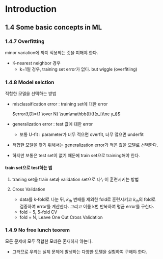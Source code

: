 # Introduction

## 1.4 Some basic concepts in ML

### 1.4.7 Overfitting

minor variation에 까지 적용되는 것을 피해야 한다.

- K-nearest neighbor 경우 
  - k=1일 경우, training set error가 없다. but wiggle (overfitiing)

### 1.4.8 Model selction

적합한 모델을 선택하는 방법

- misclassification error : training set에 대한 error

  $error(f,D)={1 \over N} \sum\mathbb{I}(f(x_i)\ne y_i)$

- generalization error : test 값에 대한 error

  - 보통 U-fit : parameter가 너무 적으면 overfit, 너무 많으면  underfit

- 적합한 모델을 찾기 위해서는  generalization error가  적은 값을 모델로 선택한다.

- 하지만 보통은 test set이 없기 때문에 train set으로 training해야 한다.



#### train set으로 test하는 법

1.  traning set을 train set과 validation set으로 나누어 훈련시키는 방법



2. Cross Validation
   - data를 k-fold로 나눈 뒤, $k_{th}$ 번째를 제외한 fold로 훈련시키고 $k_{th}$의 fold로 검증하여 error를 계산한다. 그리고 이름 k번 반복하여 평균 error를 구한다.
   - fold = 5, 5-fold CV
   - fold = N, Leave One Out Cross Validation

### 1.4.9 No free lunch teorem

모든 문제에 모두 적합한 모데은 존재하지 않는다.

- 그러므로 우리는 실제 문제에 발생하는 다양한 모델을 실험하여 구해야 한다.